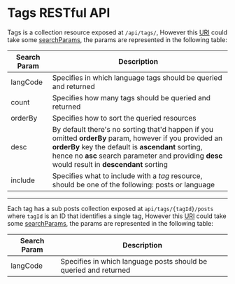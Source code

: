 # Tags RESTful API

Tags is a collection resource exposed at `/api/tags/`, However this
[URI](https://developer.mozilla.org/en-US/docs/Glossary/URI) could take some
[searchParams](https://developer.mozilla.org/en-US/docs/Web/API/URL/searchParams),
the params are represented in the following table:

| Search Param | Description                                                                                                                                                                                                                                                    |
| ------------ | -------------------------------------------------------------------------------------------------------------------------------------------------------------------------------------------------------------------------------------------------------------- |
| langCode     | Specifies in which language tags should be queried and returned                                                                                                                                                                                                |
| count        | Specifies how many tags should be queried and returned                                                                                                                                                                                                         |
| orderBy      | Specifies how to sort the queried resources                                                                                                                                                                                                                    |
| desc         | By default there's no sorting that'd happen if you omitted **orderBy** param, however if you provided an **orderBy** key the default is **ascendant** sorting, hence no **asc** search parameter and providing **desc** would result in **descendant** sorting |
| include      | Specifies what to include with a _tag_ resource, should be one of the following: posts or language                                                                                                                                                             |

---

Each tag has a sub posts collection exposed at `api/tags/{tagId}/posts` where
`tagId` is an ID that identifies a single tag, However this
[URI](https://developer.mozilla.org/en-US/docs/Glossary/URI) could take some
[searchParams](https://developer.mozilla.org/en-US/docs/Web/API/URL/searchParams),
the params are represented in the following table:

| Search Param | Description                                                      |
| ------------ | ---------------------------------------------------------------- |
| langCode     | Specifies in which language posts should be queried and returned |
